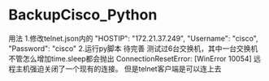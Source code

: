 # BackupCisco_Python

用法
1.修改telnet.json内的
                  "HOSTIP": "172.21.37.249",
                  "Username": "cisco",
                  "Password": "cisco"
2.运行py脚本
待完善
测试过6台交换机，其中一台交换机不管怎么增加time.sleep都会抛出 ConnectionResetError: [WinError 10054] 远程主机强迫关闭了一个现有的连接。
但是telnet客户端是可以连上去
